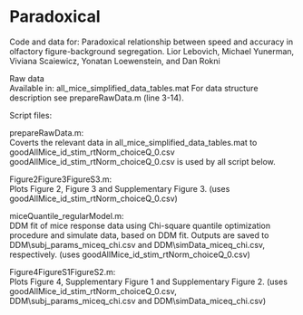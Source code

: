 # Paradoxical
Code and data for: 
Paradoxical relationship between speed and accuracy in olfactory figure-background segregation.
Lior Lebovich, Michael Yunerman, Viviana Scaiewicz, Yonatan Loewenstein, and Dan Rokni


Raw data  
Available in: all_mice_simplified_data_tables.mat 
For data structure description see prepareRawData.m (line 3-14). 


Script files:

prepareRawData.m:  
Coverts the relevant data in all_mice_simplified_data_tables.mat to goodAllMice_id_stim_rtNorm_choiceQ_0.csv 
goodAllMice_id_stim_rtNorm_choiceQ_0.csv is used by all script below. 

Figure2Figure3FigureS3.m:  
Plots Figure 2, Figure 3 and Supplementary Figure 3. 
(uses goodAllMice_id_stim_rtNorm_choiceQ_0.csv) 

miceQuantile_regularModel.m:  
DDM fit of mice response data using Chi-square quantile optimization procedure and simulate data, based on DDM fit. 
Outputs are saved to DDM\subj_params_miceq_chi.csv and DDM\simData_miceq_chi.csv, respectively. 
(uses goodAllMice_id_stim_rtNorm_choiceQ_0.csv) 

Figure4FigureS1FigureS2.m:  
Plots Figure 4, Supplementary Figure 1 and Supplementary Figure 2. 
(uses goodAllMice_id_stim_rtNorm_choiceQ_0.csv, DDM\subj_params_miceq_chi.csv and DDM\simData_miceq_chi.csv) 


